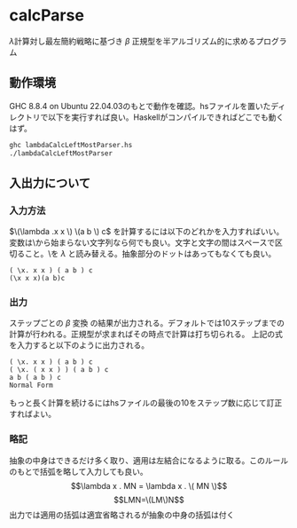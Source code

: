 # calcParse
$\lambda$計算対し最左簡約戦略に基づき $\beta$ 正規型を半アルゴリズム的に求めるプログラム
## 動作環境
GHC 8.8.4 on Ubuntu 22.04.03のもとで動作を確認。hsファイルを置いたディレクトリで以下を実行すれば良い。Haskellがコンパイルできればどこでも動くはず。
```bash
ghc lambdaCalcLeftMostParser.hs
./lambdaCalcLeftMostParser
```
## 入出力について

### 入力方法

 $\(\lambda .x x \) \(a b \) c$ を計算するには以下のどれかを入力すればいい。
 変数は\から始まらない文字列なら何でも良い。文字と文字の間はスペースで区切ること。\を $\lambda$ と読み替える。抽象部分のドットはあってもなくても良い。
```
( \x. x x ) ( a b ) c
(\x x x)(a b)c
```

### 出力
ステップごとの $\beta$ 変換 の結果が出力される。デフォルトでは10ステップまでの計算が行われる。正規型が求まればその時点で計算は打ち切られる。
上記の式を入力すると以下のように出力される。
```
( \x. x x ) ( a b ) c
( \x. ( x x ) ) ( a b ) c 
a b ( a b ) c 
Normal Form
```
もっと長く計算を続けるにはhsファイルの最後の10をステップ数に応じて訂正すればよい。

### 略記
抽象の中身はできるだけ多く取り、適用は左結合になるように取る。このルールのもとで括弧を略して入力しても良い。
$$\lambda x . MN = \lambda x . \( MN \)$$
$$LMN=\(LM\)N$$
出力では適用の括弧は適宜省略されるが抽象の中身の括弧は付く

